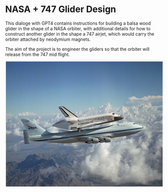 # NASA + 747 Glider Design

This dialoge with GPT4 contains instructions for building a balsa wood glider in the shape of a NASA orbiter, with additional details for how to construct another glider in the shape a 747 airjet, which would carry the orbiter attached by neodymium magnets.

The aim of the project is to engineer the gliders so that the orbiter will release from the 747 mid flight.

<p align="center">
  <img src="./Orbiter_747.png" width="500" title="747 carrying a NASA orbiter">
</p>